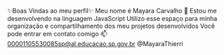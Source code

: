 ✨Boas Vindas ao meu perfil✨
Meu nome é Mayara Carvalho 💋
Estou me desenvolvendo na linguagem JavaScript
Utilizo esse espaço para minha organização e compartilhamento dos meu projetos desenvolvidos
Você pode entrar em contato comigo 📫 00001105530085sp@al.educacao.sp.gov.br 
@MayaraThierri
